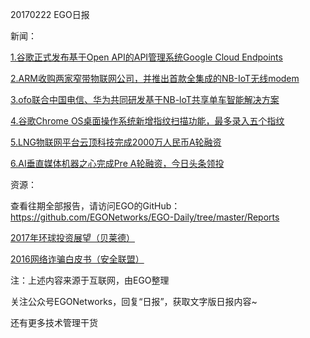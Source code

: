 20170222 EGO日报

新闻：

[1.谷歌正式发布基于Open API的API管理系统Google Cloud Endpoints](http://www.infoq.com/cn/news/2017/02/google-cloud-endpoints-ga)

[2.ARM收购两家窄带物联网公司，并推出首款全集成的NB-IoT无线modem](http://36kr.com/p/5064599.html)

[3.ofo联合中国电信、华为共同研发基于NB-loT共享单车智能解决方案](http://tech.qq.com/a/20170222/049063.htm)

[4.谷歌Chrome OS桌面操作系统新增指纹扫描功能，最多录入五个指纹](http://tech.qq.com/a/20170222/009815.htm)

[5.LNG物联网平台云顶科技完成2000万人民币A轮融资](http://36kr.com/p/5064326.html)

[6.AI垂直媒体机器之心完成Pre A轮融资，今日头条领投](http://36kr.com/p/5064573.html)

资源：

查看往期全部报告，请访问EGO的GitHub：https://github.com/EGONetworks/EGO-Daily/tree/master/Reports

[2017年环球投资展望（贝莱德）](https://www.blackrock.com/cn)

[2016网络诈骗白皮书（安全联盟）](https://www.anquan.org/news/2688)

注：上述内容来源于互联网，由EGO整理

关注公众号EGONetworks，回复“日报”，获取文字版日报内容~

还有更多技术管理干货
